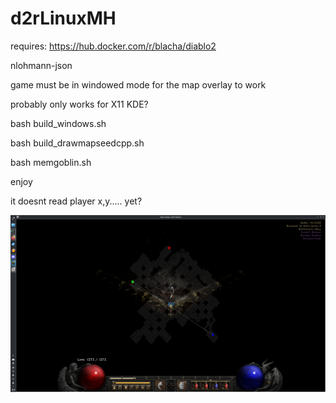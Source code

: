# d2rLinuxMH


requires: https://hub.docker.com/r/blacha/diablo2

nlohmann-json


game must be in windowed mode for the map overlay to work

probably only works for X11 KDE?




bash build_windows.sh

bash build_drawmapseedcpp.sh

bash memgoblin.sh

enjoy





it doesnt read player x,y..... yet?

![picture of maphack](image.png)
